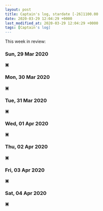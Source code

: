 ```yaml
---
layout: post
title: Captain's log, stardate [-26]1100.00
date: 2020-03-29 12:04:29 +0000
last_modified_at: 2020-03-29 12:04:29 +0000
tags: [Captain's log]
---
```


This week in review:

<!-- more -->

### Sun, 29 Mar 2020
▣

### Mon, 30 Mar 2020
▣

### Tue, 31 Mar 2020
▣

### Wed, 01 Apr 2020
▣

### Thu, 02 Apr 2020
▣

### Fri, 03 Apr 2020
▣

### Sat, 04 Apr 2020
▣
